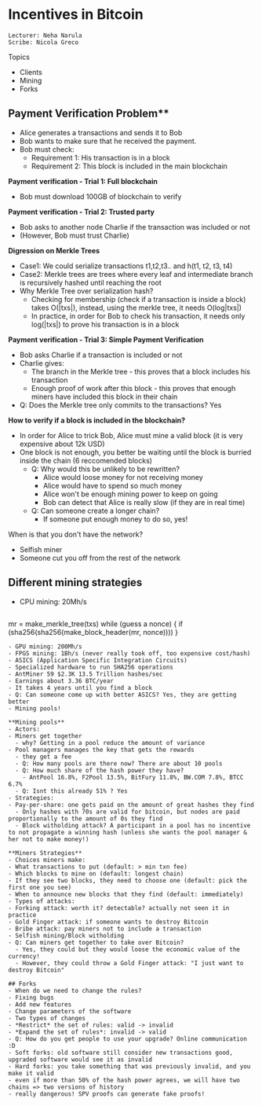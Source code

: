 # Incentives in Bitcoin

```
Lecturer: Neha Narula
Scribe: Nicola Greco
```

Topics
- Clients
- Mining
- Forks

## Payment Verification Problem**
- Alice generates a transactions and sends it to Bob
- Bob wants to make sure that he received the payment.
- Bob must check:
  - Requirement 1: His transaction is in a block
  - Requirement 2: This block is included in the main blockchain

**Payment verification - Trial 1: Full blockchain**
- Bob must download 100GB of blockchain to verify

**Payment verification - Trial 2: Trusted party**
- Bob asks to another node Charlie if the transaction was included or not
- (However, Bob must trust Charlie)

**Digression on Merkle Trees**
- Case1: We could serialize transactions t1,t2,t3.. and h(t1, t2, t3, t4)
- Case2: Merkle trees are trees where every leaf and intermediate branch is recursively hashed until reaching the root
- Why Merkle Tree over serialization hash?
  - Checking for membership (check if a transaction is inside a block) takes O(|txs|), instead, using the merkle tree, it needs O(log|txs|)
  - In practice, in order for Bob to check his transaction, it needs only log(|txs|) to prove his transaction is in a block

**Payment verification - Trial 3: Simple Payment Verification**
- Bob asks Charlie if a transaction is included or not
- Charlie gives:
  - The branch in the Merkle tree - this proves that a block includes his transaction
  - Enough proof of work after this block - this proves that enough miners have included this block in their chain
- Q: Does the Merkle tree only commits to the transactions? Yes

**How to verify if a block is included in the blockchain?**
- In order for Alice to trick Bob, Alice must mine a valid block (it is very expensive about 12k USD)
- One block is not enough, you better be waiting until the block is burried inside the chain (6 reccomended blocks)
  - Q: Why would this be unlikely to be rewritten?
    - Alice would loose money for not receiving money
    - Alice would have to spend so much money
    - Alice won't be enough mining power to keep on going
    - Bob can detect that Alice is really slow (if they are in real time)
  - Q: Can someone create a longer chain?
    - If someone put enough money to do so, yes!

When is that you don't have the network?
- Selfish miner
- Someone cut you off from the rest of the network

## Different mining strategies

- CPU mining: 20Mh/s
  ```
mr = make_merkle_tree(txs)
while (guess a nonce) {
  if (sha256(sha256(make_block_header(mr, nonce))))
}
  ```
- GPU mining: 200Mh/s
- FPGS mining: 1Bh/s (never really took off, too expensive cost/hash)
- ASICS (Application Specific Integration Circuits)
  - Specialized hardware to run SHA256 operations
  - AntMiner 59 $2.3K 13.5 Trillion hashes/sec
  - Earnings about 3.36 BTC/year
  - It takes 4 years until you find a block
  - Q: Can someone come up with better ASICS? Yes, they are getting better
- Mining pools!

**Mining pools**
- Actors:
  - Miners get together
    - why? Getting in a pool reduce the amount of variance
  - Pool managers manages the key that gets the rewards
    - they get a fee
    - Q: How many pools are there now? There are about 10 pools
    - Q: How much share of the hash power they have?
      - AntPool 16.8%, F2Pool 13.5%, BitFury 11.8%, BW.COM 7.8%, BTCC 6.7%
    - Q: Isnt this already 51% ? Yes
- Strategies:
  - Pay-per-share: one gets paid on the amount of great hashes they find
    - Only hashes with 70s are valid for bitcoin, but nodes are paid proportionally to the amount of 0s they find
    - Block witholding attack? A participant in a pool has no incentive to not propagate a winning hash (unless she wants the pool manager & her not to make money!)

**Miners Strategies**
- Choices miners make:
  - What transactions to put (default: > min txn fee)
  - Which blocks to mine on (default: longest chain)
  - If they see two blocks, they need to choose one (default: pick the first one you see)
  - When to announce new blocks that they find (default: immediately)
- Types of attacks:
  - Forking attack: worth it? detectable? actually not seen it in practice
  - Gold Finger attack: if someone wants to destroy Bitcoin
  - Bribe attack: pay miners not to include a transaction
  - Selfish mining/Block witholding
  - Q: Can miners get together to take over Bitcoin?
    - Yes, they could but they would loose the economic value of the currency!
    - However, they could throw a Gold Finger attack: "I just want to destroy Bitcoin"

## Forks
- When do we need to change the rules?
  - Fixing bugs
  - Add new features
  - Change parameters of the software
- Two types of changes
  - *Restrict* the set of rules: valid -> invalid
  - *Expand the set of rules*: invalid -> valid
  - Q: How do you get people to use your upgrade? Online communication :D
- Soft forks: old software still consider new transactions good, upgraded software would see it as invalid
- Hard forks: you take something that was previously invalid, and you make it valid
  - even if more than 50% of the hash power agrees, we will have two chains => two versions of history
  - really dangerous! SPV proofs can generate fake proofs!
  
